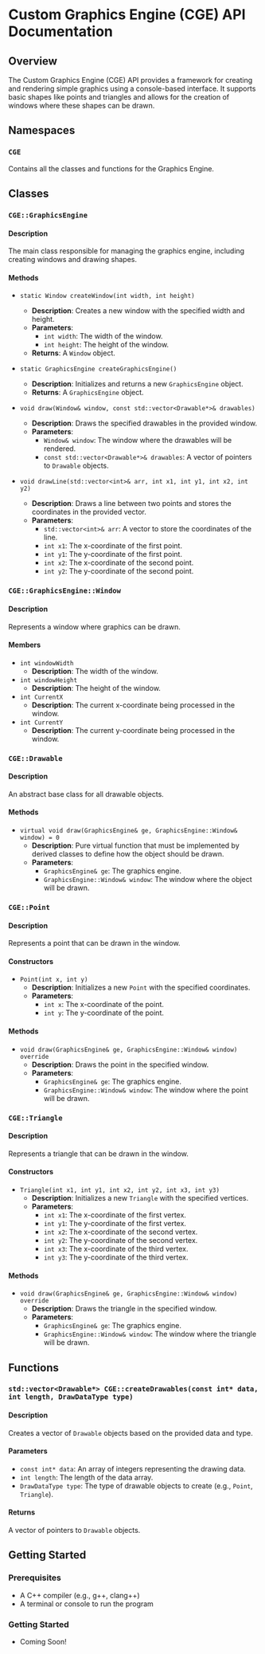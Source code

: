 # Custom Graphics Engine (CGE) API Documentation

## Overview
The Custom Graphics Engine (CGE) API provides a framework for creating and rendering simple graphics using a console-based interface. It supports basic shapes like points and triangles and allows for the creation of windows where these shapes can be drawn.

## Namespaces

### `CGE`
Contains all the classes and functions for the Graphics Engine.

## Classes

### `CGE::GraphicsEngine`

#### Description
The main class responsible for managing the graphics engine, including creating windows and drawing shapes.

#### Methods

- `static Window createWindow(int width, int height)`
  - **Description**: Creates a new window with the specified width and height.
  - **Parameters**:
    - `int width`: The width of the window.
    - `int height`: The height of the window.
  - **Returns**: A `Window` object.

- `static GraphicsEngine createGraphicsEngine()`
  - **Description**: Initializes and returns a new `GraphicsEngine` object.
  - **Returns**: A `GraphicsEngine` object.

- `void draw(Window& window, const std::vector<Drawable*>& drawables)`
  - **Description**: Draws the specified drawables in the provided window.
  - **Parameters**:
    - `Window& window`: The window where the drawables will be rendered.
    - `const std::vector<Drawable*>& drawables`: A vector of pointers to `Drawable` objects.

- `void drawLine(std::vector<int>& arr, int x1, int y1, int x2, int y2)`
  - **Description**: Draws a line between two points and stores the coordinates in the provided vector.
  - **Parameters**:
    - `std::vector<int>& arr`: A vector to store the coordinates of the line.
    - `int x1`: The x-coordinate of the first point.
    - `int y1`: The y-coordinate of the first point.
    - `int x2`: The x-coordinate of the second point.
    - `int y2`: The y-coordinate of the second point.

### `CGE::GraphicsEngine::Window`

#### Description
Represents a window where graphics can be drawn.

#### Members

- `int windowWidth`
  - **Description**: The width of the window.
- `int windowHeight`
  - **Description**: The height of the window.
- `int CurrentX`
  - **Description**: The current x-coordinate being processed in the window.
- `int CurrentY`
  - **Description**: The current y-coordinate being processed in the window.

### `CGE::Drawable`

#### Description
An abstract base class for all drawable objects.

#### Methods

- `virtual void draw(GraphicsEngine& ge, GraphicsEngine::Window& window) = 0`
  - **Description**: Pure virtual function that must be implemented by derived classes to define how the object should be drawn.
  - **Parameters**:
    - `GraphicsEngine& ge`: The graphics engine.
    - `GraphicsEngine::Window& window`: The window where the object will be drawn.

### `CGE::Point`

#### Description
Represents a point that can be drawn in the window.

#### Constructors

- `Point(int x, int y)`
  - **Description**: Initializes a new `Point` with the specified coordinates.
  - **Parameters**:
    - `int x`: The x-coordinate of the point.
    - `int y`: The y-coordinate of the point.

#### Methods

- `void draw(GraphicsEngine& ge, GraphicsEngine::Window& window) override`
  - **Description**: Draws the point in the specified window.
  - **Parameters**:
    - `GraphicsEngine& ge`: The graphics engine.
    - `GraphicsEngine::Window& window`: The window where the point will be drawn.

### `CGE::Triangle`

#### Description
Represents a triangle that can be drawn in the window.

#### Constructors

- `Triangle(int x1, int y1, int x2, int y2, int x3, int y3)`
  - **Description**: Initializes a new `Triangle` with the specified vertices.
  - **Parameters**:
    - `int x1`: The x-coordinate of the first vertex.
    - `int y1`: The y-coordinate of the first vertex.
    - `int x2`: The x-coordinate of the second vertex.
    - `int y2`: The y-coordinate of the second vertex.
    - `int x3`: The x-coordinate of the third vertex.
    - `int y3`: The y-coordinate of the third vertex.

#### Methods

- `void draw(GraphicsEngine& ge, GraphicsEngine::Window& window) override`
  - **Description**: Draws the triangle in the specified window.
  - **Parameters**:
    - `GraphicsEngine& ge`: The graphics engine.
    - `GraphicsEngine::Window& window`: The window where the triangle will be drawn.

## Functions

### `std::vector<Drawable*> CGE::createDrawables(const int* data, int length, DrawDataType type)`

#### Description
Creates a vector of `Drawable` objects based on the provided data and type.

#### Parameters

- `const int* data`: An array of integers representing the drawing data.
- `int length`: The length of the data array.
- `DrawDataType type`: The type of drawable objects to create (e.g., `Point`, `Triangle`).

#### Returns
A vector of pointers to `Drawable` objects.

## Getting Started

### Prerequisites
- A C++ compiler (e.g., g++, clang++)
- A terminal or console to run the program

### Getting Started
- Coming Soon!
